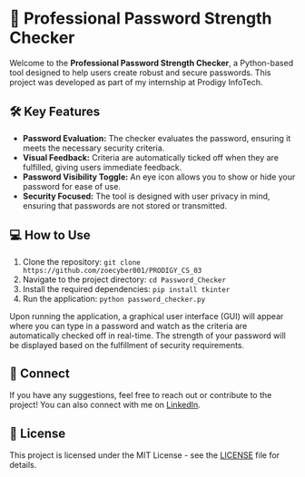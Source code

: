 
<body>

<h1>🔐 Professional Password Strength Checker</h1>

<p>Welcome to the <strong>Professional Password Strength Checker</strong>, a Python-based tool designed to help users create robust and secure passwords. This project was developed as part of my internship at Prodigy InfoTech.</p>

<h2>🛠️ Key Features</h2>
<ul>
    <li><strong>Password Evaluation:</strong> The checker evaluates the password, ensuring it meets the necessary security criteria.</li>
    <li><strong>Visual Feedback:</strong> Criteria are automatically ticked off when they are fulfilled, giving users immediate feedback.</li>
    <li><strong>Password Visibility Toggle:</strong> An eye icon allows you to show or hide your password for ease of use.</li>
    <li><strong>Security Focused:</strong> The tool is designed with user privacy in mind, ensuring that passwords are not stored or transmitted.</li>
</ul>

<h2>💻 How to Use</h2>
<ol>
    <li>Clone the repository: <code>git clone https://github.com/zoecyber001/PRODIGY_CS_03</code></li>
    <li>Navigate to the project directory: <code>cd Password_Checker</code></li>
    <li>Install the required dependencies: <code>pip install tkinter</code></li>
    <li>Run the application: <code>python password_checker.py</code></li>
</ol>

<p>Upon running the application, a graphical user interface (GUI) will appear where you can type in a password and watch as the criteria are automatically checked off in real-time. The strength of your password will be displayed based on the fulfillment of security requirements.</p>

<h2>🔗 Connect</h2>
<p>If you have any suggestions, feel free to reach out or contribute to the project! You can also connect with me on <a href="https://www.linkedin.com/in/zoecyber">LinkedIn</a>.</p>

<h2>📜 License</h2>
<p>This project is licensed under the MIT License - see the <a href="LICENSE">LICENSE</a> file for details.</p>

</body>
</html>
